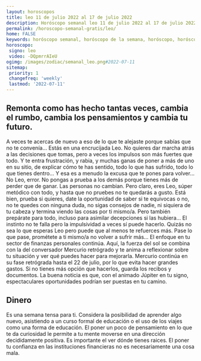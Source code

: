 ```yaml
---
layout: horoscopos
title: leo 11 de julio 2022 al 17 de julio 2022 
description: Horóscopo semanal leo 11 de julio 2022 al 17 de julio 2022. Remonta como has hecho tantas veces, cambia el rumbo, cambia los pensamientos y cambia tu futuro.
permalink: /horoscopo-semanal-gratis/leo/
home: FALSE
keywords: horóscopo semanal, horóscopo de la semana, horóscopo, horóscopo gratis,horóscopos, horóscopo esperanza gracia, horoscopos leo la semana, horóscopos gratis, Tarot, Astrologia, Zodíaco, leo, horoscopo gratis, semanal
horoscopo:
 signo: leo
 video: -DQpmrrAIeU
ogimg: /images/zodiac/semanal_leo.png#2022-07-11
sitemap:
 priority: 1
 changefreq: 'weekly'
 lastmod: '2022-07-11'
---
```




## Remonta como has hecho tantas veces, cambia el rumbo, cambia los pensamientos y cambia tu futuro.

A veces te acercas de nuevo a eso de lo que te alejaste porque sabías que no te convenía… Estás en una encrucijada Leo. No quieres dar marcha atrás a las decisiones que tomas, pero a veces los impulsos son más fuertes que todo. Y te entra frustración, y rabia, y muchas ganas de poner a más de uno en su sitio, de explicar cómo te has sentido, todo lo que has sufrido, todo lo que tienes dentro… Y esa es a menudo la excusa que te pones para volver… No Leo, error. No pongas a prueba a los demás porque tienes más de perder que de ganar. Las personas no cambian. Pero claro, eres Leo, súper metódico con todo, y hasta que no pruebes no te quedarás a gusto. Está bien, prueba si quieres, date la oportunidad de saber si te equivocas o no, no te quedes con ninguna duda, no sigas consejos de nadie, ni siquiera de tu cabeza y termina viendo las cosas por ti mismo/a. Pero también prepárate para todo, incluso para asimilar decepciones si las hubiera… El instinto no te falla pero la impulsividad a veces sí puede hacerlo. Quizás no sea lo que esperas Leo pero puede que al menos te refuerces más. Pase lo que pase, prométete a ti mismo/a no volver a sufrir más…
El enfoque en tu sector de finanzas personales continúa. Aquí, la fuerza del sol se combina con la del conversador Mercurio retrógrado y te anima a reflexionar sobre tu situación y ver qué puedes hacer para mejorarla. Mercurio continúa en su fase retrógrada hasta el 22 de julio, por lo que evita hacer grandes gastos. Si no tienes más opción que hacerlos, guarda los recibos y documentos. La buena noticia es que, con el animado Júpiter en tu signo, espectaculares oportunidades podrían ser puestas en tu camino.

## Dinero

Es una semana tensa para ti. Considera la posibilidad de aprender algo nuevo, asistiendo a un curso formal de educación o el uso de los viajes como una forma de educación. El poner un poco de pensamiento en lo que te da curiosidad le permite a tu mente moverse en una dirección decididamente positiva. Es importante el ver dónde tienes raices. El poner tu confianza en las instituciones financieras no es necesariamente una cosa mala.